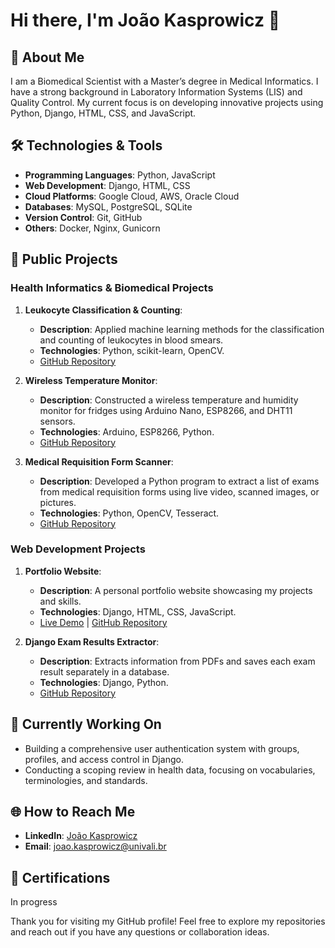 # Hi there, I'm João Kasprowicz 👋

## 🚀 About Me
I am a Biomedical Scientist with a Master’s degree in Medical Informatics. I have a strong background in Laboratory Information Systems (LIS) and Quality Control. My current focus is on developing innovative projects using Python, Django, HTML, CSS, and JavaScript. 

## 🛠️ Technologies & Tools
- **Programming Languages**: Python, JavaScript
- **Web Development**: Django, HTML, CSS
- **Cloud Platforms**: Google Cloud, AWS, Oracle Cloud
- **Databases**: MySQL, PostgreSQL, SQLite
- **Version Control**: Git, GitHub
- **Others**: Docker, Nginx, Gunicorn

## 🌟 Public Projects
### Health Informatics & Biomedical Projects
1. **Leukocyte Classification & Counting**:
   - **Description**: Applied machine learning methods for the classification and counting of leukocytes in blood smears.
   - **Technologies**: Python, scikit-learn, OpenCV.
   - [GitHub Repository](#)

2. **Wireless Temperature Monitor**:
   - **Description**: Constructed a wireless temperature and humidity monitor for fridges using Arduino Nano, ESP8266, and DHT11 sensors.
   - **Technologies**: Arduino, ESP8266, Python.
   - [GitHub Repository](#)

3. **Medical Requisition Form Scanner**:
   - **Description**: Developed a Python program to extract a list of exams from medical requisition forms using live video, scanned images, or pictures.
   - **Technologies**: Python, OpenCV, Tesseract.
   - [GitHub Repository](#)

### Web Development Projects
1. **Portfolio Website**:
   - **Description**: A personal portfolio website showcasing my projects and skills.
   - **Technologies**: Django, HTML, CSS, JavaScript.
   - [Live Demo](#) | [GitHub Repository](#)

2. **Django Exam Results Extractor**:
   - **Description**: Extracts information from PDFs and saves each exam result separately in a database.
   - **Technologies**: Django, Python.
   - [GitHub Repository](#)

## 🔧 Currently Working On
- Building a comprehensive user authentication system with groups, profiles, and access control in Django.
- Conducting a scoping review in health data, focusing on vocabularies, terminologies, and standards.

## 🌐 How to Reach Me
- **LinkedIn**: [João Kasprowicz](www.linkedin.com/in/joão-kasprowicz-249194120)
- **Email**: joao.kasprowicz@univali.br

## 🏅 Certifications
In progress

Thank you for visiting my GitHub profile! Feel free to explore my repositories and reach out if you have any questions or collaboration ideas.
